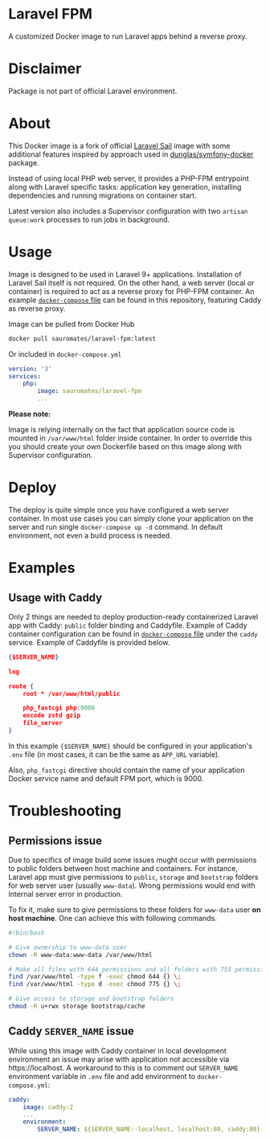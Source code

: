 # Laravel FPM

A customized Docker image to run Laravel apps behind a reverse proxy.

# Disclaimer

Package is not part of official Laravel environment.

# About

This Docker image is a fork of official [Laravel Sail](https://github.com/laravel/sail) image with some additional features inspired by approach used in [dunglas/symfony-docker](https://github.com/dunglas/symfony-docker) package.

Instead of using local PHP web server, it provides a PHP-FPM entrypoint along with Laravel specific tasks: application key generation, installing dependencies and running migrations on container start.

Latest version also includes a Supervisor configuration with two `artisan queue:work` processes to run jobs in background.

# Usage

Image is designed to be used in Laravel 9+ applications. Installation of Laravel Sail itself is not required. On the other hand, a web server (local or container) is required to act as a reverse proxy for PHP-FPM container. An example [`docker-compose` file](https://github.com/sauromates/laravel-fpm/blob/main/docker-compose.example.yml) can be found in this repository, featuring Caddy as reverse proxy.

Image can be pulled from Docker Hub

```bash
docker pull sauromates/laravel-fpm:latest
```

Or included in `docker-compose.yml`

```yml
version: '3'
services:
    php:
        image: sauromates/laravel-fpm
        ...
```

**Please note:**

Image is relying internally on the fact that application source code is mounted in `/var/www/html` folder inside container. In order to override this you should create your own Dockerfile based on this image along with Supervisor configuration.

# Deploy

The deploy is quite simple once you have configured a web server container. In most use cases you can simply clone your application on the server and run single `docker-compose up -d` command. In default environment, not even a build process is needed.

# Examples

## Usage with Caddy

Only 2 things are needed to deploy production-ready containerized Laravel app with Caddy: `public` folder binding and Caddyfile. Example of Caddy container configuration can be found in [`docker-compose` file](https://github.com/sauromates/laravel-fpm/blob/main/docker-compose.example.yml) under the `caddy` service. Example of Caddyfile is provided below.

```json
{$SERVER_NAME}

log

route {
    root * /var/www/html/public

    php_fastcgi php:9000
    encode zstd gzip
    file_server
}
```

In this example `{$SERVER_NAME}` should be configured in your application's `.env` file (in most cases, it can be the same as `APP_URL` variable).

Also, `php_fastcgi` directive should contain the name of your application Docker service name and default FPM port, which is 9000.


# Troubleshooting

## Permissions issue

Due to specifics of image build some issues mught occur with permissions to public folders between host machine and containers. For instance, Laravel app must give permissions to `public`, `storage` and `bootstrap` folders for web server user (usually `www-data`). Wrong permissions would end with Internal server error in production.

To fix it, make sure to give permissions to these folders for `www-data` user **on host machine**. One can achieve this with following commands.

```bash
#!bin/bash

# Give ownership to www-data user
chown -R www-data:www-data /var/www/html

# Make all files with 644 permissions and all folders with 755 permissions
find /var/www/html -type f -exec chmod 644 {} \;
find /var/www/html -type d -exec chmod 775 {} \;

# Give access to storage and bootstrap folders
chmod -R u+rwx storage bootstrap/cache

```

## Caddy `SERVER_NAME` issue

While using this image with Caddy container in local development environment an issue may arise with application not accessible via https://localhost. A workaround to this is to comment out `SERVER_NAME` environment variable in `.env` file and add environment to `docker-compose.yml`:

```yml
caddy:
    image: caddy:2
    ...
    environment:
        SERVER_NAME: ${SERVER_NAME:-localhost, localhost:80, caddy:80}
```
